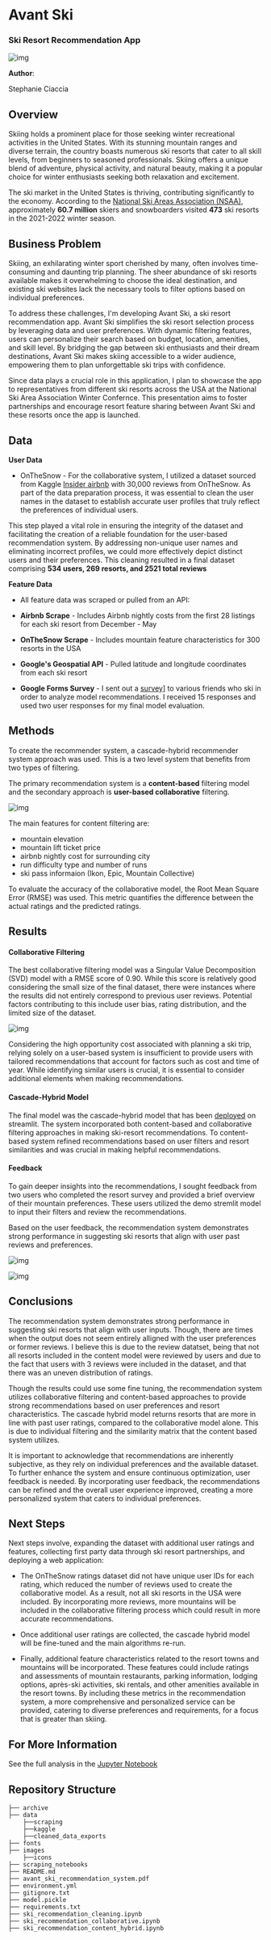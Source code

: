 # Avant Ski
### Ski Resort Recommendation App

![img](images/whistler_banner.png)

**Author**:

Stephanie Ciaccia

## Overview

Skiing holds a prominent place for those seeking winter recreational activities in the United States. With its stunning mountain ranges and diverse terrain, the country boasts numerous ski resorts that cater to all skill levels, from beginners to seasoned professionals. Skiing offers a unique blend of adventure, physical activity, and natural beauty, making it a popular choice for winter enthusiasts seeking both relaxation and excitement.

The ski market in the United States is thriving, contributing significantly to the economy. According to the [National Ski Areas Association (NSAA)](chrome-extension://efaidnbmnnnibpcajpcglclefindmkaj/https://nsaa.org/webdocs/Media_Public/IndustryStats/Historical_Skier_Days_1979_2022.pdf), approximately **60.7 million** skiers and snowboarders visited **473** ski resorts in the 2021-2022 winter season.

## Business Problem

Skiing, an exhilarating winter sport cherished by many, often involves time-consuming and daunting trip planning. The sheer abundance of ski resorts available makes it overwhelming to choose the ideal destination, and existing ski websites lack the necessary tools to filter options based on individual preferences.

To address these challenges, I'm developing Avant Ski, a ski resort recommendation app. Avant Ski simplifies the ski resort selection process by leveraging data and user preferences. With dynamic filtering features, users can personalize their search based on budget, location, amenities, and skill level. By bridging the gap between ski enthusiasts and their dream destinations, Avant Ski makes skiing accessible to a wider audience, empowering them to plan unforgettable ski trips with confidence.

Since data plays a crucial role in this application, I plan to showcase the app to representatives from different ski resorts across the USA at the National Ski Area Association Winter Confernce. This presentation aims to foster partnerships and encourage resort feature sharing between Avant Ski and these resorts once the app is launched.

## Data

**User Data**

- OnTheSnow - For the collaborative system, I utilized a dataset sourced from Kaggle [Insider airbnb]([http://insideairbnb.com/) with 30,000 reviews from OnTheSnow. As part of the data preparation process, it was essential to clean the user names in the dataset to establish accurate user profiles that truly reflect the preferences of individual users. 

This step played a vital role in ensuring the integrity of the dataset and facilitating the creation of a reliable foundation for the user-based recommendation system. By addressing non-unique user names and eliminating incorrect profiles, we could more effectively depict distinct users and their preferences. This cleaning resulted in a final dataset comprising **534 users, 269 resorts, and 2521 total reviews**

**Feature Data**

- All feature data was scraped or pulled from an API:

- **Airbnb Scrape** - Includes Airbnb nightly costs from the first 28 listings for each ski resort from December - May

- **OnTheSnow Scrape** - Includes mountain feature characteristics for 300 resorts in the USA

- **Google's Geospatial API** - Pulled latitude and longitude coordinates from each ski resort

- **Google Forms Survey** - I sent out a [survey]([https://forms.gle/PTv41GV71XyPREF26)] to various friends who ski in order to analyze model recommendations. I received 15 responses and used two user responses for my final model evaluation.

## Methods

To create the recommender system, a cascade-hybrid recommender system approach was used. This is a two level system that benefits from two types of filtering. 

The primary recommendation system is a **content-based** filtering model and the secondary approach is **user-based collaborative** filtering.

![img](images/cascade_hybrid_schema_sc.jpg)

The main features for content filtering are:
- mountain elevation
- mountain lift ticket price
- airbnb nightly cost for surrounding city
- run difficulty type and number of runs
- ski pass informaion (Ikon, Epic, Mountain Collective)

To evaluate the accuracy of the collaborative model, the Root Mean Square Error (RMSE) was used. This metric quantifies the difference between the actual ratings and the predicted ratings.

## Results

#### Collaborative Filtering

The best collaborative filtering model was a Singular Value Decomposition (SVD) model with a RMSE score of 0.90. While this score is relatively good considering the small size of the final dataset, there were instances where the results did not entirely correspond to previous user reviews. Potential factors contributing to this include user bias, rating distribution, and the limited size of the dataset. 

![img](images/rating_distribution.png)

Considering the high opportunity cost associated with planning a ski trip, relying solely on a user-based system is insufficient to provide users with tailored recommendations that account for factors such as cost and time of year. While identifying similar users is crucial, it is essential to consider additional elements when making recommendations.

#### Cascade-Hybrid Model

The final model was the cascade-hybrid model that has been [deployed](https://stephcia-ski-recommendation-system-ski-model-stephanie-zs77j6.streamlit.app/) on streamlit. The system incorporated both content-based and collaborative filtering approaches in making ski-resort recommendations. To content-based system refined recommendations based on user filters and resort similarities and was crucial in making helpful recommendations. 

####  Feedback

To gain deeper insights into the recommendations, I sought feedback from two users who completed the resort survey and provided a brief overview of their mountain preferences. These users utilized the demo stremlit model to input their filters and review the recommendations.

Based on the user feedback, the recommendation system demonstrates strong performance in suggesting ski resorts that align with user past reviews and preferences.

![img](images/user_1.jpg)

![img](images/user_2.jpg)

## Conclusions

The recommendation system demonstrates strong performance in suggesting ski resorts that align with user inputs. Though, there are times when the output does not seem entirely alligned with the user preferences or former reviews. I believe this is due to the review datatset, being that not all resorts included in the content model were reviewed by users and due to the fact that users with 3 reviews were included in the dataset, and that there was an uneven distribution of ratings.

Though the results could use some fine tuning, the recommendation system utilizes collaborative filtering and content-based approaches to provide strong recommendations based on user preferences and resort characteristics. The cascade hybrid model returns resorts that are more in line with past user ratings, compared to the collaborative model alone. This is due to individual filtering and the similarity matrix that the content based system utilizes.

It is important to acknowledge that recommendations are inherently subjective, as they rely on individual preferences and the available dataset. To further enhance the system and ensure continuous optimization, user feedback is needed. By incorporating user feedback, the recommendations can be refined and the overall user experience improved, creating a more personalized system that caters to individual preferences.


## Next Steps

Next steps involve, expanding the dataset with additional user ratings and features, collecting first party data through ski resort partnerships, and deploying a web application:

- The OnTheSnow ratings dataset did not have unique user IDs for each rating, which reduced the number of reviews used to create the collaborative model. As a result, not all ski resorts in the USA were included. By incorporating more reviews, more mountains will be included in the collaborative filtering process which could result in more accurate recommendations.

- Once additional user ratings are collected, the cascade hybrid model will be fine-tuned and the main algorithms re-run.

- Finally, additional feature characteristics related to the resort towns and mountains will be incorporated. These features could include ratings and assessments of mountain restaurants, parking information, lodging options, après-ski activities, ski rentals, and other amenities available in the resort towns. By including these metrics in the recommendation system, a more comprehensive and personalized service can be provided, catering to diverse preferences and requirements, for a focus that is greater than skiing.

## For More Information

See the full analysis in the [Jupyter Notebook](https://github.com/stephcia/ski-recommendation-system/blob/Stephanie/ski_recommendation_cleaning.ipynb)

## Repository Structure

```
├── archive
├── data
    ├──scraping
    ├──kaggle
    ├──cleaned_data_exports
├── fonts
├── images
    ├──icons
├── scraping_notebooks
├── README.md
├── avant_ski_recommendation_system.pdf
├── environment.yml
├── gitignore.txt
├── model.pickle
├── requirements.txt
├── ski_recommendation_cleaning.ipynb
├── ski_recommendation_collaborative.ipynb
├── ski_recommendation_content_hybrid.ipynb